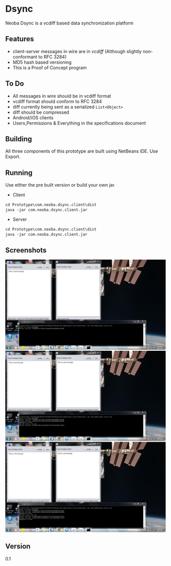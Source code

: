 Dsync
=====

Neoba Dsync is a vcdiff based data synchronization platform

Features
--------

- client-server messages in wire are in *vcdiff* (Although slightly non-conformant to RFC 3284)
- MD5 hash based versioning
- This is a Proof of Concept program

To Do
-----

- All messages in wire should be in vcdiff format
- vcdiff format should conform to RFC 3284
- diff currently being sent as a serialized `List<Object>`
- diff should be compressed
- Android/iOS clients
- Users,Permissions & Everything in the specifications document

Building
--------
All three components of this prototype are built using NetBeans IDE. Use Export.

Running
-------
Use either the pre built version or build your own jar.
- Client
```
cd Prototype\com.neoba.dsync.client\dist
java -jar com.neoba.dsync.client.jar
```
- Server
```
cd Prototype\com.neoba.dsync.client\dist
java -jar com.neoba.dsync.client.jar
```

Screenshots
-----------
![Starting](https://github.com/Neoba/Prototype/blob/master/Capture1.PNG)
![Updating](https://github.com/Neoba/Prototype/blob/master/Capture2.PNG)
![Syncing](https://github.com/Neoba/Prototype/blob/master/Capture3.PNG)

Version
----

0.1
